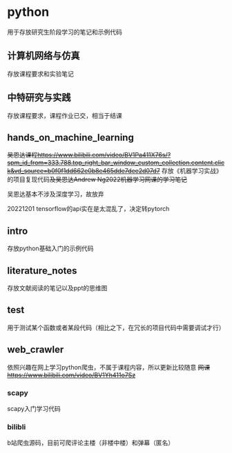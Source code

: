 # python
用于存放研究生阶段学习的笔记和示例代码
## 计算机网络与仿真
存放课程要求和实验笔记

## 中特研究与实践
存放课程要求，课程作业已交，相当于结课
## hands_on_machine_learning
~~吴恩达课程<https://www.bilibili.com/video/BV1Pa411X76s/?spm_id_from=333.788.top_right_bar_window_custom_collection.content.click&vd_source=b0f0f1dd662e0b8e465dde7dee2d07d7>~~
存放《机器学习实战》的项目复现代码~~及吴恩达Andrew Ng2022机器学习网课的学习笔记~~

吴恩达基本不涉及深度学习，故放弃

20221201 tensorflow的api实在是太混乱了，决定转pytorch
## intro
存放python基础入门的示例代码
## literature_notes
存放文献阅读的笔记以及ppt的思维图
## test
用于测试某个函数或者某段代码（相比之下，在冗长的项目代码中需要调试才行）
## web_crawler
依照兴趣在网上学习python爬虫，不属于课程内容，所以更新比较随意
~~网课<https://www.bilibili.com/video/BV1Yh411o7Sz>~~
### scapy
scapy入门学习代码
### bilibli
b站爬虫源码，目前可爬评论主楼（非楼中楼）和弹幕（匿名）
